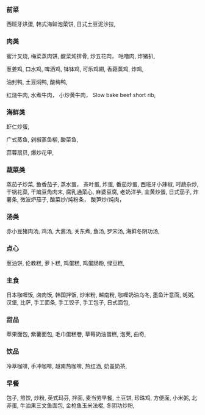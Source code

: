 ### 前菜

西班牙烘蛋,
韩式海鲜泡菜饼,
日式土豆泥沙拉,

### 肉类

蜜汁叉烧,
梅菜蒸肉饼,
酸菜炖排骨,
炒五花肉，
咕噜肉,
炸猪扒,

葱姜鸡,
口水鸡,
啤酒鸡,
钵钵鸡,
可乐鸡翅,
香菇蒸鸡,
炸鸡,

油封鸭,
土豆焖鸭,
酸梅鸭,

红烧牛肉,
水煮牛肉，
小炒黄牛肉，
Slow bake beef short rib,


### 海鲜类

虾仁炒蛋,

广式蒸鱼,
剁椒蒸鱼柳,
酸菜鱼,

蒜蓉扇贝,
爆炒花甲,

### 蔬菜类

蒸茄子炒菜,
鱼香茄子,
蒸水蛋，
茶叶蛋,
炸蛋,
番茄炒蛋,
西班牙小辣椒,
时蔬杂炒,
干锅花菜,
干煸豆角肉末,
腐乳通菜心,
麻婆豆腐,
老奶洋芋,
韭黄炒蛋,
日式茄子,
炸薯条,
微波炉茄子,
酸菜炒/炖粉条，
酸笋炒/炖肉，

### 汤类

赤小豆猪肉汤,
鸡汤,
大酱汤,
关东煮,
鱼汤,
罗宋汤,
海鲜冬阴功汤,

### 点心

葱油饼,
伦教糕,
萝卜糕,
鸡蛋糕,
鸡蛋肠粉,
绿豆糕,

### 主食

日本咖喱饭,
卤肉饭,
韩国拌饭,
炒米粉,
越南粉,
咖喱奶油乌冬,
墨鱼汁意面,
蚝粥,
汉堡,
比萨,
手工面条,
手工饺子,
手工包子,
日式面包,


### 甜品

苹果面包,
紫薯面包,
毛巾蛋糕卷,
草莓奶油蛋糕,
泡芙,
曲奇,

### 饮品

冷萃咖啡,
手冲咖啡,
越南热咖啡,
热红酒,
奶盖奶茶,

### 早餐

包子,
煎饺,
炒粉,
英式玛芬,
拌面,
麦当劳早餐,
土豆饼,
珍珠鸡,
方便面,
小米粥,
北非蛋,
牛油果三文鱼面包,
金枪鱼玉米法棍,
冬阴功炒粉,
